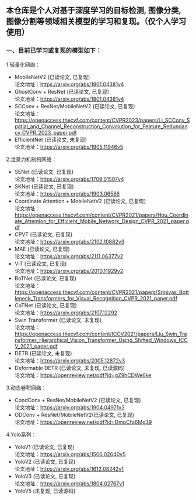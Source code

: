 ## 本仓库是个人对基于深度学习的目标检测, 图像分类, 图像分割等领域相关模型的学习和复现。（仅个人学习使用）

### 一、目前已学习或复现的模型如下：

1.轻量化网络：
- MobileNetV2 (已读论文, 已复现)  
    论文地址：https://arxiv.org/abs/1801.04381v4
- GhostConv + ResNet (已读论文, 已复现)  
    论文地址：https://arxiv.org/abs/1801.04381v4
- SCConv + ResNet/MobileNetV2 (已读论文, 已复现)  
    论文地址：https://openaccess.thecvf.com/content/CVPR2023/papers/Li_SCConv_Spatial_and_Channel_Reconstruction_Convolution_for_Feature_Redundancy_CVPR_2023_paper.pdf
- EfficientNet (已读论文, 未复现)  
    论文地址：https://arxiv.org/abs/1905.11946v5

2.注意力机制的网络：
- SENet (已读论文, 已复现)  
    论文地址：https://arxiv.org/abs/1709.01507v4
- SKNet (已读论文, 已复现)  
    论文地址：https://arxiv.org/abs/1903.06586
- Coordinate Attention + MobileNetV2 (已读论文, 已复现)  
    论文地址：https://openaccess.thecvf.com/content/CVPR2021/papers/Hou_Coordinate_Attention_for_Efficient_Mobile_Network_Design_CVPR_2021_paper.pdf
- CPVT (已读论文, 已复现)  
    论文地址：https://arxiv.org/abs/2102.10882v3
- MAE (已读论文, 已复现)  
    论文地址：https://arxiv.org/abs/2111.06377v2
- ViT (已读论文, 已复现)  
    论文地址：https://arxiv.org/abs/2010.11929v2
- BoTNet (已读论文, 已复现)  
    论文地址：https://openaccess.thecvf.com/content/CVPR2021/papers/Srinivas_Bottleneck_Transformers_for_Visual_Recognition_CVPR_2021_paper.pdf
- CoTNet (已读论文, 已复现)  
    论文地址：https://arxiv.org/abs/2107.12292
- Swin Transformer (已读论文, 未复现)  
    论文地址：https://openaccess.thecvf.com/content/ICCV2021/papers/Liu_Swin_Transformer_Hierarchical_Vision_Transformer_Using_Shifted_Windows_ICCV_2021_paper.pdf
- DETR (已读论文, 未复现)  
    论文地址：https://arxiv.org/abs/2005.12872v3
- Deformable DETR (已读论文, 未复现, 已读源码)  
    论文地址：https://openreview.net/pdf?id=gZ9hCDWe6ke

3.动态卷积网络：
- CondConv + ResNet/MobileNetV2 (已读论文, 已复现)  
    论文地址：https://arxiv.org/abs/1904.04971v3
- ODConv + ResNet/MobileNetV2(已读论文, 已复现)  
    论文地址：https://openreview.net/pdf?id=DmpCfq6Mg39

4.Yolo系列：
- YoloV1 (已读论文, 已复现)  
    论文地址：https://arxiv.org/abs/1506.02640v5
- YoloV2 (已读论文, 已复现)  
    论文地址：https://arxiv.org/abs/1612.08242v1
- YoloV3 (已读论文, 已复现)  
    论文地址：https://arxiv.org/abs/1804.02767v1
- YoloV5 (未复现, 已读源码)  



